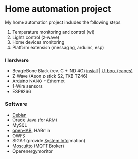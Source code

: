 
# Home automation project

My home automation project includes the following steps

1. Temperature monitoring and control (w1)
2. Lights control (z-wave)
3. Home devices monitoring
4. Platform extension (messaging, arduino, esp)

### Hardware

- BeagleBone Black (rev. C + IND 4G) [install](https://github.com/div-co/home_automation/tree/master/beaglebone#install--reinstall-beaglebone) | [U-boot (capes)](https://github.com/div-co/home_automation/tree/master/beaglebone#configure-u-boot-cape)
- Z-Wave (Aeon z-stick S2, TKB TZ46)
- [Arduino](https://github.com/div-co/home_automation/tree/master/arduino/readme.md) NANO + Ethernet
- 1-Wire sensors
- ESP8266

### Software

- [Debian](https://github.com/div-co/home_automation/tree/master/debian#os-configuration)
- Oracle Java (for ARM)
- MySQL
- [openHAB](https://github.com/div-co/home_automation/tree/master/openhab), HABmin
- OWFS
- SIGAR (provide [System Info](https://github.com/div-co/home_automation/tree/master/debian/systeminfo)rmation)
- [Mosquitto](https://github.com/div-co/home_automation/blob/master/debian/mqtt/mosquitto.md) (MQTT Broker)
- Openenergymonitor

